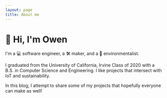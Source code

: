 ```yaml
---
layout: page
title: About me
---
```


# 👋 Hi, I'm Owen

I'm a 💻 software engineer, a 🛠 maker, and a 🌱 environmentalist.

I graduated from the University of California, Irvine Class of 2020 with a B.S. in Computer Science and Engineering. I like projects that intersect with IoT and sustainability.

In this blog, I attempt to share some of my projects that hopefully everyone can make as well!
